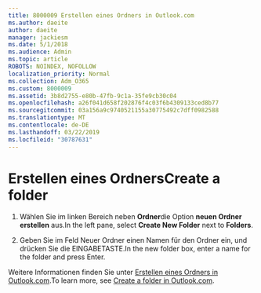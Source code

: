```yaml
---
title: 8000009 Erstellen eines Ordners in Outlook.com
ms.author: daeite
author: daeite
manager: jackiesm
ms.date: 5/1/2018
ms.audience: Admin
ms.topic: article
ROBOTS: NOINDEX, NOFOLLOW
localization_priority: Normal
ms.collection: Adm_O365
ms.custom: 8000009
ms.assetid: 3b8d2755-e80b-47fb-9c1a-35fe9cb30c04
ms.openlocfilehash: a26f041d658f202876f4c03f6b4309133ced8b77
ms.sourcegitcommit: 03a156a9c9740521155a30775492c7dff0982588
ms.translationtype: MT
ms.contentlocale: de-DE
ms.lasthandoff: 03/22/2019
ms.locfileid: "30787631"
---
```

# <a name="create-a-folder"></a><span data-ttu-id="84a4e-102">Erstellen eines Ordners</span><span class="sxs-lookup"><span data-stu-id="84a4e-102">Create a folder</span></span>

1. <span data-ttu-id="84a4e-103">Wählen Sie im linken Bereich neben **Ordner**die Option **neuen Ordner erstellen** aus.</span><span class="sxs-lookup"><span data-stu-id="84a4e-103">In the left pane, select **Create New Folder** next to **Folders**.</span></span> 
    
2. <span data-ttu-id="84a4e-104">Geben Sie im Feld Neuer Ordner einen Namen für den Ordner ein, und drücken Sie die EINGABETASTE.</span><span class="sxs-lookup"><span data-stu-id="84a4e-104">In the new folder box, enter a name for the folder and press Enter.</span></span>
    
<span data-ttu-id="84a4e-105">Weitere Informationen finden Sie unter [Erstellen eines Ordners in Outlook.com](https://go.microsoft.com/fwlink/p/?linkid=873114).</span><span class="sxs-lookup"><span data-stu-id="84a4e-105">To learn more, see [Create a folder in Outlook.com](https://go.microsoft.com/fwlink/p/?linkid=873114).</span></span>
  

